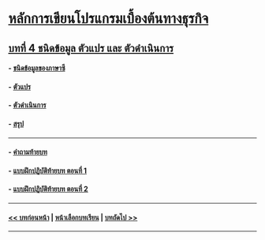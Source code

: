 # [หลักการเขียนโปรแกรมเบื้องต้นทางธุรกิจ](../README.md)
## [บทที่ 4  ชนิดข้อมูล ตัวแปร และ ตัวดำเนินการ](README.md)
#### - [ชนิดข้อมูลของภาษาซี](0401.md)
#### - [ตัวแปร](0402.md)
#### - [ตัวดำเนินการ](0403.md)
#### - [สรุป](0410.md)
---
#### - [คำถามท้ายบท](0430.md)
#### - [แบบฝึกปฏิบัติท้ายบท ตอนที่ 1](0450.md)
#### - [แบบฝึกปฏิบัติท้ายบท ตอนที่ 2](0450.md)
---
#### [<< บทก่อนหน้า](../Chapter03/README.md) | [หน้าเลือกบทเรียน](../README.md) | [บทถัดไป >>](../Chapter05/README.md)
---
